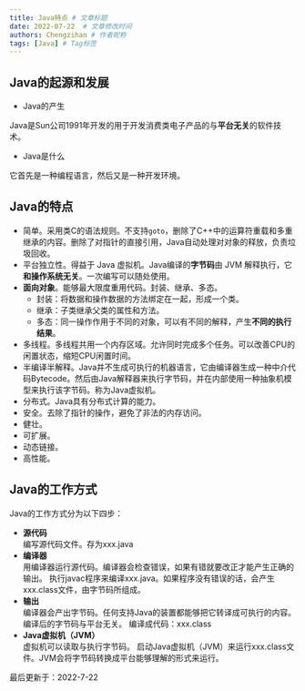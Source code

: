 ```yaml
---
title: Java特点 # 文章标题
date: 2022-07-22  # 文章修改时间
authors: Chengzihan # 作者昵称
tags: [Java] # Tag标签
---
```

## Java的起源和发展

- Java的产生

Java是Sun公司1991年开发的用于开发消费类电子产品的与**平台无关**的软件技术。  

- Java是什么

它首先是一种编程语言，然后又是一种开发环境。  

## Java的特点

- 简单。采用类C的语法规则。不支持`goto`，删除了C++中的运算符重载和多重继承的内容。删除了对指针的直接引用，Java自动处理对对象的释放，负责垃圾回收。  
- 平台独立性。得益于 Java 虚拟机。Java编译的**字节码**由 JVM 解释执行，它**和操作系统无关**。一次编写可以随处使用。
- **面向对象**。能够最大限度重用代码。封装、继承、多态。  
  - 封装：将数据和操作数据的方法绑定在一起，形成一个类。  
  - 继承：子类继承父类的属性和方法。
  - 多态：同一操作作用于不同的对象，可以有不同的解释，产生**不同的执行结果**。
- 多线程。多线程共用一个内存区域。允许同时完成多个任务。可以改善CPU的闲置状态，缩短CPU闲置时间。
- 半编译半解释。Java并不生成可执行的机器语言，它由编译器生成一种中介代码Bytecode。然后由Java解释器来执行字节码，并在内部使用一种抽象机模型来执行该字节码。称为Java虚拟机。
- 分布式。Java具有分布式计算的能力。
- 安全。去除了指针的操作，避免了非法的内存访问。
- 健壮。
- 可扩展。
- 动态链接。
- 高性能。

## Java的工作方式

Java的工作方式分为以下四步：

- **源代码**  
编写源代码文件。存为xxx.java
- **编译器**  
用编译器运行源代码。编译器会检查错误，如果有错就要改正才能产生正确的输出。
执行javac程序来编译xxx.java。如果程序没有错误的话，会产生xxx.class文件，由字节码所组成。
- **输出**  
编译器会产出字节码。任何支持Java的装置都能够把它转译成可执行的内容。编译后的字节码与平台无关。
编译成代码：xxx.class
- **Java虚拟机（JVM）**  
虚拟机可以读取与执行字节码。
启动Java虚拟机（JVM）来运行xxx.class文件。JVM会将字节码转换成平台能够理解的形式来运行。

<div class="time">
   最后更新于：2022-7-22
</div>
